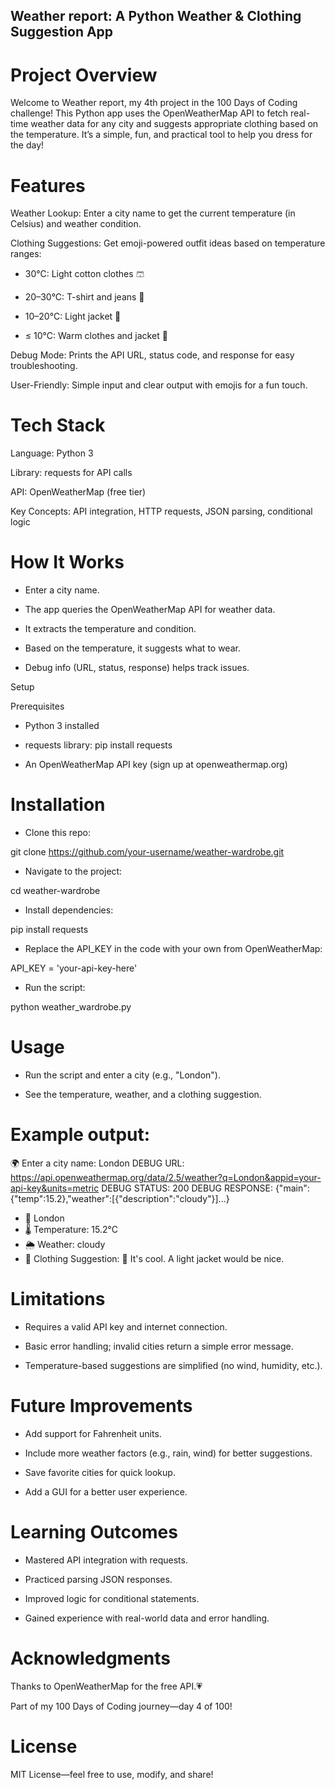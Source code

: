 ## Weather report: A Python Weather & Clothing Suggestion App

# Project Overview

Welcome to Weather report, my 4th project in the 100 Days of Coding challenge! This Python app uses the OpenWeatherMap API to fetch real-time weather data for any city and suggests appropriate clothing based on the temperature. It’s a simple, fun, and practical tool to help you dress for the day!

# Features





 Weather Lookup: Enter a city name to get the current temperature (in Celsius) and weather condition.



 Clothing Suggestions: Get emoji-powered outfit ideas based on temperature ranges:





 - 30°C: Light cotton clothes 🩳



- 20–30°C: T-shirt and jeans 👕



- 10–20°C: Light jacket 🧥



- ≤ 10°C: Warm clothes and jacket 🧣



 Debug Mode: Prints the API URL, status code, and response for easy troubleshooting.



 User-Friendly: Simple input and clear output with emojis for a fun touch.

# Tech Stack





 Language: Python 3



 Library: requests for API calls



 API: OpenWeatherMap (free tier)



 Key Concepts: API integration, HTTP requests, JSON parsing, conditional logic

# How It Works





- Enter a city name.



- The app queries the OpenWeatherMap API for weather data.



- It extracts the temperature and condition.



- Based on the temperature, it suggests what to wear.



- Debug info (URL, status, response) helps track issues.

 Setup

 Prerequisites





- Python 3 installed



- requests library: pip install requests



- An OpenWeatherMap API key (sign up at openweathermap.org)

# Installation





 - Clone this repo:

git clone https://github.com/your-username/weather-wardrobe.git



 - Navigate to the project:

cd weather-wardrobe



 - Install dependencies:

pip install requests



 - Replace the API_KEY in the code with your own from OpenWeatherMap:

API_KEY = 'your-api-key-here'



 - Run the script:

python weather_wardrobe.py

# Usage





- Run the script and enter a city (e.g., "London").



- See the temperature, weather, and a clothing suggestion.



# Example output:

🌍 Enter a city name: London
 DEBUG URL: https://api.openweathermap.org/data/2.5/weather?q=London&appid=your-api-key&units=metric
 DEBUG STATUS: 200
 DEBUG RESPONSE: {"main":{"temp":15.2},"weather":[{"description":"cloudy"}]...}

- 📍 London
- 🌡️ Temperature: 15.2°C
- 🌦️ Weather: cloudy
- 👚 Clothing Suggestion: 🧥 It's cool. A light jacket would be nice.

# Limitations





- Requires a valid API key and internet connection.



- Basic error handling; invalid cities return a simple error message.



- Temperature-based suggestions are simplified (no wind, humidity, etc.).

# Future Improvements





- Add support for Fahrenheit units.



- Include more weather factors (e.g., rain, wind) for better suggestions.



- Save favorite cities for quick lookup.



- Add a GUI for a better user experience.

# Learning Outcomes





- Mastered API integration with requests.



- Practiced parsing JSON responses.



- Improved logic for conditional statements.



- Gained experience with real-world data and error handling.

# Acknowledgments





Thanks to OpenWeatherMap for the free API.💗



 Part of my 100 Days of Coding journey—day 4 of 100!

# License

 MIT License—feel free to use, modify, and share!
